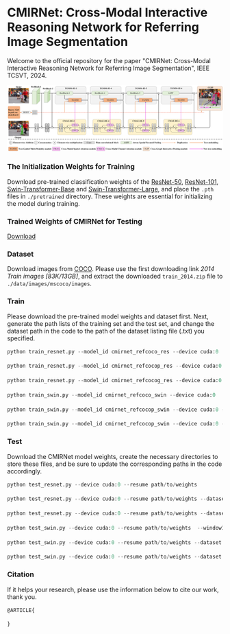 # CMIRNet: Cross-Modal Interactive Reasoning Network for Referring Image Segmentation

Welcome to the official repository for the paper "CMIRNet: Cross-Modal Interactive Reasoning Network for Referring Image Segmentation", IEEE TCSVT, 2024. 

![the pipeline of CMIRNet](./CMIRNet.png)

### The Initialization Weights for Training
Download pre-trained classification weights of the [ResNet-50](https://***), [ResNet-101](https://***), [Swin-Transformer-Base](https://***) and [Swin-Transformer-Large](https://***), and place the ` .pth ` files in ` ./pretrained ` directory. These weights are essential for initializing the model during training.

### Trained Weights of CMIRNet for Testing

[Download](https://pan.baidu.com/***)

### Dataset

Download images from [COCO](https://cocodataset.org/#download).
Please use the first downloading link *2014 Train images [83K/13GB]*, and extract
the downloaded `train_2014.zip` file to `./data/images/mscoco/images`.

### Train
Please download the pre-trained model weights and dataset first. Next, generate the path lists of the training set and the test set, and change the dataset path in the code to the path of the dataset listing file (.txt) you specified.

~~~python
python train_resnet.py --model_id cmirnet_refcoco_res --device cuda:0

python train_resnet.py --model_id cmirnet_refcocop_res --device cuda:0 --dataset refcoco+

python train_resnet.py --model_id cmirnet_refcocog_res --device cuda:0 --dataset refcocog --splitBy umd

python train_swin.py --model_id cmirnet_refcoco_swin --device cuda:0

python train_swin.py --model_id cmirnet_refcocop_swin --device cuda:0 --dataset refcoco+

python train_swin.py --model_id cmirnet_refcocop_swin --device cuda:0 --dataset refcocog --splitBy umd
~~~

### Test
Download the CMIRNet model weights, create the necessary directories to store these files, and be sure to update the corresponding paths in the code accordingly. 

~~~python
python test_resnet.py --device cuda:0 --resume path/to/weights

python test_resnet.py --device cuda:0 --resume path/to/weights --dataset refcoco+

python test_resnet.py --device cuda:0 --resume path/to/weights --dataset refcocog --splitBy umd

python test_swin.py --device cuda:0 --resume path/to/weights  --window12

python test_swin.py --device cuda:0 --resume path/to/weights --dataset refcoco+ --window12

python test_swin.py --device cuda:0 --resume path/to/weights --dataset refcocog --splitBy umd --window12
~~~

### Citation

If it helps your research,  please use the information below to cite our work, thank you. 

~~~
@ARTICLE{

}
~~~
